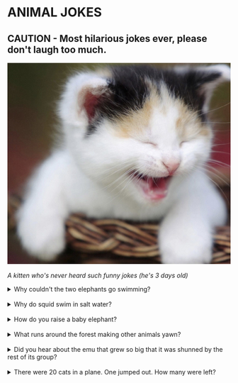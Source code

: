 # ANIMAL JOKES

## CAUTION - Most hilarious jokes ever, please don't laugh too much.

![a kitten who's never heard such funny jokes (he's 3 days old)](cat.jpg)

*A kitten who's never heard such funny jokes (he's 3 days old)*

<details>
  <summary>Why couldn't the two elephants go swimming?</summary>

  ```
  Because they only had one pair of trunks between them.
  ```
</details>

<br>

<details>
  <summary>Why do squid swim in salt water?</summary>

  ```
  Because pepper makes them sneeze.
  ```
</details>

<br>

<details>
  <summary>How do you raise a baby elephant?</summary>

  ```
 With a crane.
  ```
</details>

<br>

<details>
  <summary>What runs around the forest making other animals yawn?</summary>

  ```
A wild boar.
  ```
</details>

<br>

<details>
  <summary>Did you hear about the emu that grew so big that it was shunned by the rest of its group?</summary>

  ```
It was ostrich sized.
  ```
</details>

<br>

<details>
  <summary>There were 20 cats in a plane. One jumped out. How many were left?</summary>

  ```
None, the others were copycats 
  ```
</details>